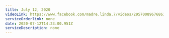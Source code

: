 ```yaml
---
title: July 12, 2020
videoLink: https://www.facebook.com/madre.linda.7/videos/2957008967686171
serviceOrderlink: none
date: 2020-07-12T14:23:00.951Z
serviceDescription: none
---
```

